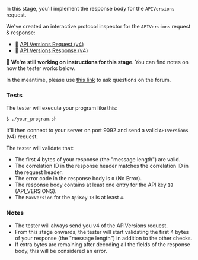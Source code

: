 In this stage, you'll implement the response body for the `APIVersions` request.

We've created an interactive protocol inspector for the `APIVersions` request & response:

- 🔎 [API Versions Request (v4)](https://binspec.org/kafka-api-versions-request-v4)
- 🔎 [API Versions Response (v4)](https://binspec.org/kafka-api-versions-Response-v4)

🚧 **We're still working on instructions for this stage**. You can find notes on how the tester works below.

In the meantime, please use
[this link](https://forum.codecrafters.io/new-topic?category=Challenges&tags=challenge%3Akafka&title=Question+about+pv1%3A+Handle+APIVersions+requests&body=%3Cyour+question+here%3E)
to ask questions on the forum.

### Tests

The tester will execute your program like this:

```bash
$ ./your_program.sh
```

It'll then connect to your server on port 9092 and send a valid `APIVersions` (v4) request.

The tester will validate that:

- The first 4 bytes of your response (the "message length") are valid.
- The correlation ID in the response header matches the correlation ID in the request header.
- The error code in the response body is `0` (No Error).
- The response body contains at least one entry for the API key `18` (API_VERSIONS).
- The `MaxVersion` for the `ApiKey` `18` is at least `4`.

### Notes

- The tester will always send you v4 of the APIVersions request.
- From this stage onwards, the tester will start validating the first 4 bytes of your response (the "message length") in addition to the other checks.
- If extra bytes are remaining after decoding all the fields of the response body, this will be considered an error.